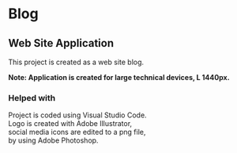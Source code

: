 # Blog

## Web Site Application

This project is created as a web site blog.<br/>

**Note: Application is created for large technical devices, L 1440px.**

### Helped with

Project is coded using Visual Studio Code.<br/>
Logo is created with Adobe Illustrator,<br/>
social media icons are edited to a png file,<br/>
by using Adobe Photoshop.<br/>